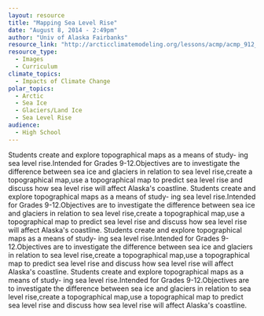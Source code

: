 ```yaml
---
layout: resource
title: "Mapping Sea Level Rise"
date: "August 8, 2014 - 2:49pm"
author: "Univ of Alaska Fairbanks"
resource_link: "http://arcticclimatemodeling.org/lessons/acmp/acmp_912_ClimateChange_MappingSeaL..."
resource_type:
  - Images
  - Curriculum
climate_topics:
  - Impacts of Climate Change
polar_topics:
  - Arctic
  - Sea Ice
  - Glaciers/Land Ice
  - Sea Level Rise
audience:
  - High School
---
```


Students create and explore topographical maps as a means of study-
ing sea level rise.Intended for Grades 9-12.Objectives are to investigate the difference between sea ice and glaciers in relation to sea level rise,create a topographical map,use a topographical map to predict sea level rise and discuss how sea level rise will affect Alaska's coastline.  Students create and explore topographical maps as a means of study-
ing sea level rise.Intended for Grades 9-12.Objectives are to investigate the difference between sea ice and glaciers in relation to sea level rise,create a topographical map,use a topographical map to predict sea level rise and discuss how sea level rise will affect Alaska's coastline.  Students create and explore topographical maps as a means of study-
ing sea level rise.Intended for Grades 9-12.Objectives are to investigate the difference between sea ice and glaciers in relation to sea level rise,create a topographical map,use a topographical map to predict sea level rise and discuss how sea level rise will affect Alaska's coastline.  Students create and explore topographical maps as a means of study-
ing sea level rise.Intended for Grades 9-12.Objectives are to investigate the difference between sea ice and glaciers in relation to sea level rise,create a topographical map,use a topographical map to predict sea level rise and discuss how sea level rise will affect Alaska's coastline.